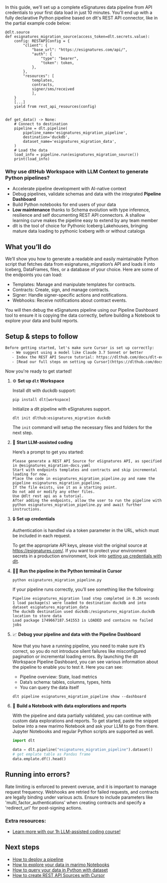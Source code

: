 In this guide, we'll set up a complete eSignatures data pipeline from API credentials to your first data load in just 10 minutes. You'll end up with a fully declarative Python pipeline based on dlt's REST API connector, like in the partial example code below:

```python-outcome
@dlt.source
def esignatures_migration_source(access_token=dlt.secrets.value):
    config: RESTAPIConfig = {
        "client": {
            "base_url": "https://esignatures.com/api/",
            "auth": {
                "type": "bearer",
                "token": token,
            },
        },
        "resources": [
            templates,
            contracts,
            signer/sms/received
            ],
    }
    [...]
    yield from rest_api_resources(config)


def get_data() -> None:
    # Connect to destination
    pipeline = dlt.pipeline(
        pipeline_name='esignatures_migration_pipeline',
        destination='duckdb',
        dataset_name='esignatures_migration_data', 
    )
    # Load the data
    load_info = pipeline.run(esignatures_migration_source())
    print(load_info) 
```

### Why use dltHub Workspace with LLM Context to generate Python pipelines?

- Accelerate pipeline development with AI-native context
- Debug pipelines, validate schemas and data with the integrated **Pipeline Dashboard**
- Build Python notebooks for end users of your data
- **Low maintenance** thanks to Schema evolution with type inference, resilience and self documenting REST API connectors. A shallow learning curve makes the pipeline easy to extend by any team member
- dlt is the tool of choice for Pythonic Iceberg Lakehouses, bringing mature data loading to pythonic Iceberg with or without catalogs

## What you’ll do

We’ll show you how to generate a readable and easily maintainable Python script that fetches data from esignatures_migration’s API and loads it into Iceberg, DataFrames, files, or a database of your choice. Here are some of the endpoints you can load:

- Templates: Manage and manipulate templates for contracts.
- Contracts: Create, sign, and manage contracts.
- Signer: Handle signer-specific actions and notifications.
- Webhooks: Receive notifications about contract events.

You will then debug the eSignatures pipeline using our Pipeline Dashboard tool to ensure it is copying the data correctly, before building a Notebook to explore your data and build reports.

## Setup & steps to follow

```default
Before getting started, let's make sure Cursor is set up correctly:
   - We suggest using a model like Claude 3.7 Sonnet or better
   - Index the REST API Source tutorial: https://dlthub.com/docs/dlt-ecosystem/verified-sources/rest_api/ and add it to context as **@dlt rest api**
   - [Read our full steps on setting up Cursor](https://dlthub.com/docs/dlt-ecosystem/llm-tooling/cursor-restapi#23-configuring-cursor-with-documentation)
```

Now you're ready to get started!

1. ⚙️ **Set up `dlt` Workspace**
    
    Install dlt with duckdb support:
    ```shell
    pip install dlt[workspace]
    ```

    Initialize a dlt pipeline with eSignatures support.
    ```shell
    dlt init dlthub:esignatures_migration duckdb
    ```

    The `init` command will setup the necessary files and folders for the next step.
    
2. 🤠 **Start LLM-assisted coding**
    
    Here’s a prompt to get you started:
    
    ```prompt
    Please generate a REST API Source for eSignatures API, as specified in @esignatures_migration-docs.yaml 
    Start with endpoints templates and contracts and skip incremental loading for now. 
    Place the code in esignatures_migration_pipeline.py and name the pipeline esignatures_migration_pipeline. 
    If the file exists, use it as a starting point. 
    Do not add or modify any other files. 
    Use @dlt rest api as a tutorial. 
    After adding the endpoints, allow the user to run the pipeline with python esignatures_migration_pipeline.py and await further instructions.
    ```

    
3. 🔒 **Set up credentials** 
    
    Authentication is handled via a token parameter in the URL, which must be included in each request.
    
    To get the appropriate API keys, please visit the original source at https://esignatures.com/.
    If you want to protect your environment secrets in a production environment, look into [setting up credentials with dlt](https://dlthub.com/docs/walkthroughs/add_credentials).
    
4. 🏃‍♀️ **Run the pipeline in the Python terminal in Cursor**
    
    ```shell
    python esignatures_migration_pipeline.py
    ```
    
    If your pipeline runs correctly, you’ll see something like the following:
    
    ```shell
    Pipeline esignatures_migration load step completed in 0.26 seconds
    1 load package(s) were loaded to destination duckdb and into dataset esignatures_migration_data
    The duckdb destination used duckdb:/esignatures_migration.duckdb location to store data
    Load package 1749667187.541553 is LOADED and contains no failed jobs
    ```
    
5. 📈 **Debug your pipeline and data with the Pipeline Dashboard**

    Now that you have a running pipeline, you need to make sure it’s correct, so you do not introduce silent failures like misconfigured pagination or incremental loading errors. By launching the dlt Workspace Pipeline Dashboard, you can see various information about the pipeline to enable you to test it. Here you can see:
    - Pipeline overview: State, load metrics
    - Data’s schema: tables, columns, types, hints
    - You can query the data itself
    
    ```shell
    dlt pipeline esignatures_migration_pipeline show --dashboard
    ```
    
6. 🐍 **Build a Notebook with data explorations and reports**

    With the pipeline and data partially validated, you can continue with custom data explorations and reports. To get started, paste the snippet below into a new marimo Notebook and ask your LLM to go from there. Jupyter Notebooks and regular Python scripts are supported as well.

    
    ```python
    import dlt

   data = dlt.pipeline("esignatures_migration_pipeline").dataset()
   # get emplate table as Pandas frame
   data.emplate.df().head()
    ```

## Running into errors?

Rate limiting is enforced to prevent overuse, and it is important to manage request frequency. Webhooks are retried for failed requests, and contracts are legally binding under various acts. Ensure to include parameters like 'multi_factor_authentications' when creating contracts and specify a 'redirect_url' for post-signing actions.

### Extra resources:

- [Learn more with our 1h LLM-assisted coding course!](https://www.youtube.com/watch?v=GGid70rnJuM)

## Next steps

- [How to deploy a pipeline](https://dlthub.com/docs/walkthroughs/deploy-a-pipeline)
- [How to explore your data in marimo Notebooks](https://dlthub.com/docs/general-usage/dataset-access/marimo)
- [How to query your data in Python with dataset](https://dlthub.com/docs/general-usage/dataset-access/dataset)
- [How to create REST API Sources with Cursor](https://dlthub.com/docs/dlt-ecosystem/llm-tooling/cursor-restapi)